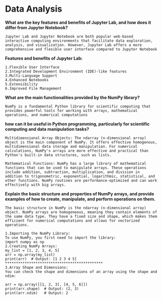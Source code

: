 # Data Analysis
**What are the key features and benefits of Jupyter Lab, and how does it differ from Jupyter Notebook?**
```
Jupyter Lab and Jupyter Notebook are both popular web-based interactive computing environments that facilitate data exploration, analysis, and visualization. However, Jupyter Lab offers a more comprehensive and flexible user interface compared to Jupyter Notebook
```
**Features and benefits of Jupyter Lab:**
```
1.Flexible User Interface
2.Integrated Development Environment (IDE)-like features
3.Multi-Language Support
4.Enhanced Notebooks
5.Extensibility
6.Improved File Management
```
**What are the main functionalities provided by the NumPy library?**
```
NumPy is a fundamental Python library for scientific computing that provides powerful tools for working with arrays, mathematical operations, and numerical computations
```
**how can it be useful in Python programming, particularly for scientific computing and data manipulation tasks?**
```
Multidimensional Array Objects: The ndarray (n-dimensional array) object is the main component of NumPy. It offers effective homogenous, multidimensional data storage and manipulation. For numerical calculations, NumPy's arrays are more effective and practical than Python's built-in data structures, such as lists.

Mathematical Functions: NumPy has a large library of mathematical functions that can be used to manipulate arrays. These operations include addition, subtraction, multiplication, and division in addition to trigonometric, exponential, logarithmic, statistical, and other functions. NumPy routines are performance-optimized and can work effectively with big arrays.
```
**Explain the basic structure and properties of NumPy arrays, and provide examples of how to create, manipulate, and perform operations on them.**
```
The basic structure in NumPy is the ndarray (n-dimensional array) object. NumPy arrays are homogeneous, meaning they contain elements of the same data type. They have a fixed size and shape, which makes them efficient for numerical computations and allows for vectorized operations.
```
```
1.Importing the NumPy Library:
To use NumPy, you first need to import the library: 
import numpy as np
2.Creating NumPy Arrays:
my_list = [1, 2, 3, 4, 5]
arr = np.array(my_list)
print(arr)  # Output: [1 2 3 4 5]
*********************************************
3.Array Shape and Dimensions:
You can check the shape and dimensions of an array using the shape and ndim:

arr = np.array([[1, 2, 3], [4, 5, 6]])
print(arr.shape)  # Output: (2, 3)
print(arr.ndim)   # Output: 2

```


